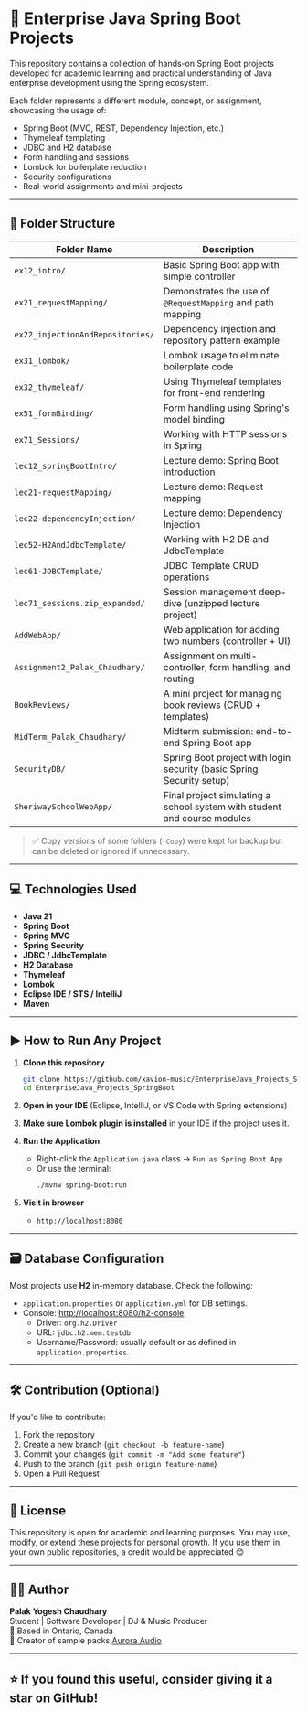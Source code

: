 # 🧠 Enterprise Java Spring Boot Projects

This repository contains a collection of hands-on Spring Boot projects developed for academic learning and practical understanding of Java enterprise development using the Spring ecosystem.

Each folder represents a different module, concept, or assignment, showcasing the usage of:
- Spring Boot (MVC, REST, Dependency Injection, etc.)
- Thymeleaf templating
- JDBC and H2 database
- Form handling and sessions
- Lombok for boilerplate reduction
- Security configurations
- Real-world assignments and mini-projects

---

## 📁 Folder Structure

| Folder Name                          | Description |
|-------------------------------------|-------------|
| `ex12_intro/`                       | Basic Spring Boot app with simple controller |
| `ex21_requestMapping/`             | Demonstrates the use of `@RequestMapping` and path mapping |
| `ex22_injectionAndRepositories/`   | Dependency injection and repository pattern example |
| `ex31_lombok/`                     | Lombok usage to eliminate boilerplate code |
| `ex32_thymeleaf/`                  | Using Thymeleaf templates for front-end rendering |
| `ex51_formBinding/`                | Form handling using Spring's model binding |
| `ex71_Sessions/`                   | Working with HTTP sessions in Spring |
| `lec12_springBootIntro/`           | Lecture demo: Spring Boot introduction |
| `lec21-requestMapping/`           | Lecture demo: Request mapping |
| `lec22-dependencyInjection/`       | Lecture demo: Dependency Injection |
| `lec52-H2AndJdbcTemplate/`         | Working with H2 DB and JdbcTemplate |
| `lec61-JDBCTemplate/`              | JDBC Template CRUD operations |
| `lec71_sessions.zip_expanded/`     | Session management deep-dive (unzipped lecture project) |
| `AddWebApp/`                       | Web application for adding two numbers (controller + UI) |
| `Assignment2_Palak_Chaudhary/`     | Assignment on multi-controller, form handling, and routing |
| `BookReviews/`                     | A mini project for managing book reviews (CRUD + templates) |
| `MidTerm_Palak_Chaudhary/`         | Midterm submission: end-to-end Spring Boot app |
| `SecurityDB/`                      | Spring Boot project with login security (basic Spring Security setup) |
| `SheriwaySchoolWebApp/`            | Final project simulating a school system with student and course modules |

> ✅ Copy versions of some folders (`-Copy`) were kept for backup but can be deleted or ignored if unnecessary.

---

## 💻 Technologies Used

- **Java 21**
- **Spring Boot**
- **Spring MVC**
- **Spring Security**
- **JDBC / JdbcTemplate**
- **H2 Database**
- **Thymeleaf**
- **Lombok**
- **Eclipse IDE / STS / IntelliJ**
- **Maven**

---

## ▶️ How to Run Any Project

1. **Clone this repository**
   ```bash
   git clone https://github.com/xavion-music/EnterpriseJava_Projects_SpringBoot.git
   cd EnterpriseJava_Projects_SpringBoot
   ```

2. **Open in your IDE** (Eclipse, IntelliJ, or VS Code with Spring extensions)

3. **Make sure Lombok plugin is installed** in your IDE if the project uses it.

4. **Run the Application**
   - Right-click the `Application.java` class → `Run as Spring Boot App`
   - Or use the terminal:
     ```bash
     ./mvnw spring-boot:run
     ```

5. **Visit in browser**
   - `http://localhost:8080`

---

## 🗃️ Database Configuration

Most projects use **H2** in-memory database. Check the following:

- `application.properties` or `application.yml` for DB settings.
- Console: [http://localhost:8080/h2-console](http://localhost:8080/h2-console)
  - Driver: `org.h2.Driver`
  - URL: `jdbc:h2:mem:testdb`
  - Username/Password: usually default or as defined in `application.properties`.

---

## 🛠️ Contribution (Optional)

If you'd like to contribute:
1. Fork the repository
2. Create a new branch (`git checkout -b feature-name`)
3. Commit your changes (`git commit -m "Add some feature"`)
4. Push to the branch (`git push origin feature-name`)
5. Open a Pull Request

---

## 📜 License

This repository is open for academic and learning purposes. You may use, modify, or extend these projects for personal growth. If you use them in your own public repositories, a credit would be appreciated 😊

---

## 👨‍💻 Author

**Palak Yogesh Chaudhary**  
Student | Software Developer | DJ & Music Producer  
📍 Based in Ontario, Canada  
🎵 Creator of sample packs [Aurora Audio](https://samples.landr.com/packs/sacrifice)

---

## ⭐ If you found this useful, consider giving it a star on GitHub!
